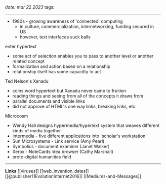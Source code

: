 *date: mar 22 2023*
tags: 

---
- 1980s - growing awareness of 'connected' computing
	- in culture, commercialization, internetworking, funding secured in US
	- however, text interfaces suck balls

enter hypertext
- some act of selection enables you to pass to another level or another related concept
- formalization and action based on a relationship
- relationship itself has some capacitty to act

Ted Nelson's Xanadu
- coins word hypertext but Xanadu never came to fruition
- reading things and seeing from all of the concepts it draws from
- parallel documents and visible links
- did not approve of HTML's one way links, breaking links, etc

Microcosm
- Wendy Hall designs hypermedia/hypertext system that weaves different kinds of media together
- Intermedia - five different applications into 'scholar's workstation' 
- Sun Microsystems - Link service (Amy Pearl)
- Symbolics - document examiner (Janet Walker)
- Xerox - NoteCards idea browser (Cathy Marshall)
- proto-digital humanities field

---
**Links**
[[viruses]]
[[web_invention_dates]]
[[@publisher11EvolutionInternet2016]] 
[[Mediums-and-Messages]]
